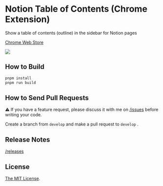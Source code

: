 # Notion Table of Contents (Chrome Extension)

Show a table of contents (outline) in the sidebar for Notion pages

[Chrome Web Store](https://chrome.google.com/webstore/detail/ifghafniffhbggdjmcmhnpcdcnlpjflh)

<a href="https://chrome.google.com/webstore/detail/ifghafniffhbggdjmcmhnpcdcnlpjflh"><img src="https://lh3.googleusercontent.com/HtP6RM2dPEvJAkRiiGLpojXjum47Z9f3HEW61SLD-5Fmpgq-aTZjKKSRw2xh-pQtxDeQlE9wT5IDtt7O-WfohIV2mg=w640-h400-e365-rj-sc0x00ffffff" /></a>

## How to Build

```sh
pnpm install
pnpm run build
```

## How to Send Pull Requests

⚠️ If you have a feature request, please discuss it with me on [/issues](https://github.com/Cside/chrome-notion-table-of-contents/issues) before writing your code.

Create a branch from `develop` and make a pull request to `develop` .

## Release Notes

[/releases](https://github.com/Cside/chrome-notion-table-of-contents/releases)

## License

[The MIT License](/LICENSE).
